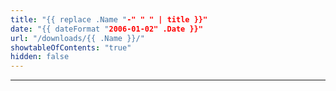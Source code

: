 ```yaml
---
title: "{{ replace .Name "-" " " | title }}"
date: "{{ dateFormat "2006-01-02" .Date }}"
url: "/downloads/{{ .Name }}/"
showtableOfContents: "true"
hidden: false
---
```

---
